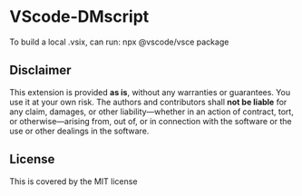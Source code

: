 # VScode-DMscript

To build a local .vsix, can run:
npx @vscode/vsce package

## Disclaimer

This extension is provided **as is**, without any warranties or guarantees. You use it at your own risk. The authors and contributors shall **not be liable** for any claim, damages, or other liability—whether in an action of contract, tort, or otherwise—arising from, out of, or in connection with the software or the use or other dealings in the software.

## License

This is covered by the MIT license
